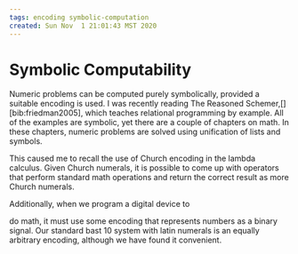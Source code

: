 ```yaml
---
tags: encoding symbolic-computation
created: Sun Nov  1 21:01:43 MST 2020
---
```


# Symbolic Computability

Numeric problems can be computed purely symbolically, provided a suitable encoding
is used. I was recently reading The Reasoned Schemer,[][bib:friedman2005], which
teaches relational programming by example. All of the examples are symbolic, yet
there are a couple of chapters on math. In these chapters, numeric problems are
solved using unification of lists and symbols.
<!-- TODO: Look up symbols used for numerals and give examples. -->

This caused me to recall the use of Church encoding in the lambda calculus. Given
Church numerals, it is possible to come up with operators that perform standard
math operations and return the correct result as more Church numerals.
<!-- TODO: cite Pierce here --> Additionally, when we program a digital device to
do math, it must use some encoding that represents numbers as a binary signal.
Our standard bast 10 system with latin numerals is an equally arbitrary encoding,
although we have found it convenient.
